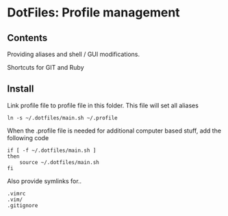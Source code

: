# DotFiles: Profile management

## Contents

Providing aliases and shell / GUI modifications.

Shortcuts for GIT and Ruby


## Install

Link profile file to profile file in this folder. This file will set all aliases

    ln -s ~/.dotfiles/main.sh ~/.profile

When the .profile file is needed for additional computer based stuff, add the following code

    if [ -f ~/.dotfiles/main.sh ]  
    then  
        source ~/.dotfiles/main.sh  
    fi  

Also provide symlinks for..

    .vimrc
    .vim/ 
    .gitignore
